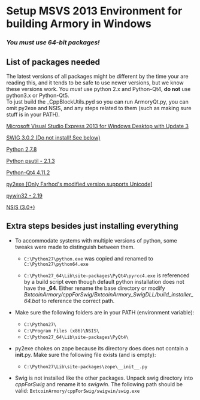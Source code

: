 # Setup MSVS 2013 Environment for building Armory in Windows

### ***You must use 64-bit packages!***

## List of packages needed

The latest versions of all packages might be different by the time your are reading this, and it tends to be safe to use newer versions, but we know these versions work. You *must* use python 2.x and Python-Qt4, **do not** use python3.x or Python-Qt5.  
To just build the _CppBlockUtils.pyd so you can run ArmoryQt.py, you can omit py2exe and NSIS, and any steps related to them (such as making sure stuff is in your PATH).

[Microsoft Visual Studio Express 2013 for Windows Desktop with Update 3](http://www.microsoft.com/en-us/download/confirmation.aspx?id=43733)

[SWIG 3.0.2 (Do not install! See below)](http://www.swig.org/download.html)

[Python 2.7.8](https://www.python.org/downloads/release/python-278/)

[Python psutil - 2.1.3](https://pypi.python.org/pypi?:action=display&name=psutil#downloads)

[Python-Qt4 4.11.2](http://sourceforge.net/projects/pyqt/files/PyQt4/PyQt-4.11.2/PyQt4-4.11.2-gpl-Py2.7-Qt4.8.6-x64.exe)

[py2exe [Only Farhod's modified version supports Unicode]](http://sourceforge.net/projects/py2exe/files/py2exe/)

[pywin32 - 2.19](http://sourceforge.net/projects/pywin32/files/pywin32/Build%20219/pywin32-219.win-amd64-py2.7.exe/download)

[NSIS (3.0+)](http://nsis.sourceforge.net/Download)

## Extra steps besides just installing everything

 - To accommodate systems with multiple versions of python, some tweaks were made to distinguish between them.

    - `C:\Python27\python.exe` was copied and renamed to `C:\Python27\python64.exe`

    - `C:\Python27_64\Lib\site-packages\PyQt4\pyrcc4.exe` is referenced by a build script even though default python installation does not have the **_64**.  Either rename the base directory or modify *BxtcoinArmory/cppForSwig/BxtcoinArmory_SwigDLL/build_installer_64.bat* to reference the correct path.

 - Make sure the following folders are in your PATH (environment variable):

    - `C:\Python27\`
    - `C:\Program Files (x86)\NSIS\`
    - `C:\Python27_64\Lib\site-packages\PyQt4\`


 - py2exe chokes on zope because its directory does does not contain a __init__.py.  Make sure the following file exists (and is empty):

    - `C:\Python27\Lib\site-packages\zope\__init__.py`


 - Swig is not installed like the other packages.  Unpack swig directory into *cppForSwig* and rename it to *swigwin*.  The following path should be valid:  `BxtcoinArmory/cppForSwig/swigwin/swig.exe`
